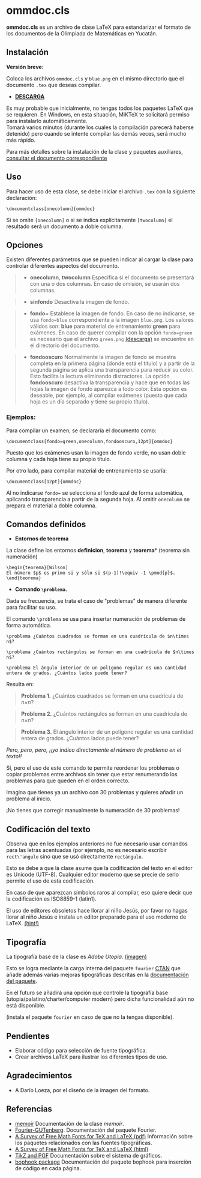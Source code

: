 ommdoc.cls
======


**ommdoc.cls** es un archivo de clase LaTeX para estandarizar el formato de los documentos de la Olimpiada de Matemáticas en Yucatán.

Instalación 
------

**Versión breve:**

Coloca los archivos  `ommdoc.cls`  y `blue.png` en el mismo directorio que el documento `.tex` que deseas compilar. 

* **[DESCARGA](https://github.com/proposicion47/ommdoc/archive/master.zip)**

Es muy probable que inicialmente, no tengas todos los paquetes LaTeX que se requieren. 
En Windows, en esta situación, MiKTeX te solicitará permiso para instalarlo automáticamente.  
Tomará varios minutos (durante los cuales la compilación parecerá haberse detenido) pero cuando se intente compilar
las demás veces, será mucho más rápido.

Para más detalles sobre la instalación de la clase y paquetes auxiliares, [consultar el documento correspondiente](https://github.com/proposicion47/ommdoc/blob/master/instalacion.md)

Uso 
------

Para hacer uso de esta clase, se debe iniciar el archivo `.tex` con la siguiente declaración:

    \documentclass[onecolumn]{ommdoc}
  
Si se omite `[onecolumn]`  o si se indica explícitamente `[twocolumn]` el resultado será un documento a doble columna.



Opciones
------

Existen diferentes parámetros que se pueden indicar al cargar la clase para controlar diferentes aspectos del documento.


> * **onecolumn**, **twocolumn**
> Especifica si el documento se presentará con una o dos columnas. En caso de omisión, se usarán dos columnas.


> *  **sinfondo**
> Desactiva la imagen de fondo. 

> *  **fondo=**
> Establece la imagen de fondo. En caso de no indicarse, se usa `fondo=blue` correspondiente a la imagen `blue.png`.
> Los valores válidos son: 
> **blue** para material de entrenamiento
> **green** para exámenes.
> En caso de querer compilar con la opción `fondo=green` es necesario que 
> el archivo  `green.png` [(descarga)](https://github.com/proposicion47/ommdoc) se encuentre en el directorio del documento.  

> * **fondooscuro**
> Normalmente la imagen de fondo se muestra completa en la primera página (donde está el título) 
> y a partir de la segunda página se aplica una transparencia para reducir su color. 
> Esto facilita la lectura eliminando distractores. 
> La opción **fondooscuro** desactiva la transparencia y hace que en todas las hojas la imagen de fondo
> aparezca a todo color. Esta opción es deseable, por ejemplo, al compilar exámenes 
> (puesto que cada hoja es un día separado y tiene su propio título).


### Ejemplos:

Para compilar un examen, se declararía el documento como:

    \documentclass[fondo=green,onecolumn,fondooscuro,12pt]{ommdoc}

Puesto que los exámenes usan la imagen de fondo verde, no usan doble columna y cada hoja tiene su propio título.

Por otro lado, para compilar material de entrenamiento se usaría:

    \documentclass[12pt]{ommdoc}
  
Al no indicarse `fondo=` se selecciona el fondo azul de forma automática, 
aplicando transparencia a partir de la segunda hoja.
Al omitir `onecolumn` se prepara el material a doble columna.



Comandos definidos 
-------

* **Entornos de teorema**

La clase define los entornos **definicion**, **teorema** y **teorema*** (teorema sin numeración)

    \begin{teorema}[Wilson] 
    El número $p$ es primo si y sólo si $(p-1)!\equiv -1 \pmod{p}$.
    \end{teorema}
  

* **Comando `\problema`.**

Dada su frecuencia, se trata el caso de "problemas" de manera diferente para facilitar su uso. 

El comando `\problema` se usa para insertar numeración de problemas de forma automática.

    \problema ¿Cuántos cuadrados se forman en una cuadrícula de $n\times n$?

    \problema ¿Cuántos rectángulos se forman en una cuadrícula de $n\times n$?
    
    \problema El ángulo interior de un polígono regular es una cantidad entera de grados. ¿Cuántos lados puede tener?
    
Resulta en:

> **Problema 1.** ¿Cuántos cuadrados se forman en una cuadrícula de _n×n_?

> **Problema 2.** ¿Cuántos rectángulos se forman en una cuadrícula de _n×n_?

> **Problema 3.** El ángulo interior de un polígono regular es una cantidad entera de grados. ¿Cuántos lados puede tener?


_Pero, pero, pero, ¡¡yo indico directamente el número de problema en el texto!!_

Sí, pero el uso de este comando te permite reordenar los problemas o copiar 
problemas entre archivos sin tener que estar renumerando los problemas para que queden en el orden correcto.

Imagina que tienes ya un archivo con 30 problemas y quieres añadir un problema al inicio. 

¡No tienes que corregir manualmente la numeración de 30 problemas!


Codificación del texto
------

Observa que en los ejemplos anteriores no fue necesario usar comandos para las letras acentuadas 
(por ejemplo, no es necesario escribir `rect\'angulo` sino que se usó directamente `rectángulo`.

Esto se debe a que la clase asume que la codificación del texto en el editor es Unicode (UTF-8).
Cualquier editor moderno que se precie de serlo permite el uso de esta codificación. 

En caso de que aparezcan símbolos raros al compilar, eso quiere decir que la codificación es ISO8859-1 (latin1).

El uso de editores obsoletos hace llorar al niño Jesús, por favor no hagas llorar al niño Jesús e instala
un editor preparado para el uso moderno de LaTeX. [(hint!)](http://www.texniccenter.org/resources/downloads/29)


Tipografía 
------

La tipografía base de la clase es _Adobe Utopia_. [(imagen)](http://upload.wikimedia.org/wikipedia/en/5/58/Utopia_Specimen.png)

Esto se logra mediante la carga interna del paquete `fourier` [CTAN](http://www.ctan.org/pkg/fourier)
que añade además varias mejoras tipográficas descritas en la 
[documentación del paquete](http://tezcatl.fciencias.unam.mx/tex-archive/fonts/fourier-GUT/doc/latex/fourier/fourier-doc-en.pdf).

En el futuro se añadirá una opción que controle la tipografía base (utopia/palatino/charter/computer modern) 
pero dicha funcionalidad aún no está disponible.


(instala el paquete `fourier` en caso de que no la tengas disponible).

Pendientes
-------
* Elaborar código para selección de fuente tipográfica.
* Crear archivos LaTeX para ilustrar los diferentes tipos de uso.  



Agradecimientos
------

* A Darío Loeza, por el diseño de la imagen del formato.

Referencias 
------

* [memoir](http://tezcatl.fciencias.unam.mx/tex-archive/macros/latex/contrib/memoir/memman.pdf) Documentación de la clase _memoir_.
* [Fourier-GUTenberg](http://tezcatl.fciencias.unam.mx/tex-archive/fonts/fourier-GUT/doc/latex/fourier/fourier-doc-en.pdf). Documentación del paquete Fourier.
* [A Survey of Free Math Fonts for TeX and LaTeX (pdf)](http://tug.org/pracjourn/2006-1/hartke/hartke.pdf) Información sobre los paquetes relacionados con las fuentes tipográficas.
* [A Survey of Free Math Fonts for TeX and LaTeX (html)](ftp://tug.ctan.org/pub/tex-archive/info/Free_Math_Font_Survey/survey.html)
* [TikZ and PGF](http://www.texample.net/media/pgf/builds/pgfmanualCVS2012-11-04.pdf) Documentación sobre el sistema de gráficos.
* [bophook package](http://www.ctan.org/pkg/bophook) Documentación del paquete bophook para inserción de código en cada página.
